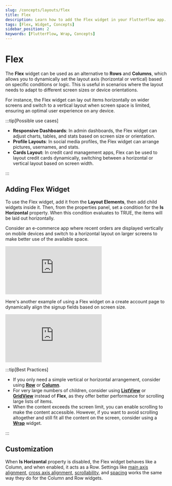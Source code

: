 ```yaml
---
slug: /concepts/layouts/flex
title: Flex
description: Learn how to add the Flex widget in your FlutterFlow app.
tags: [Flex, Widget, Concepts]
sidebar_position: 2
keywords: [FlutterFlow, Wrap, Concepts]
---
```


# Flex

The **Flex** widget can be used as an alternative to **Rows** and **Columns**, which allows you to dynamically set the layout axis (horizontal or vertical) based on specific conditions or logic. This is useful in scenarios where the layout needs to adapt to different screen sizes or device orientations.

For instance, the Flex widget can lay out items horizontally on wider screens and switch to a vertical layout when screen space is limited, ensuring an optimal user experience on any device.

:::tip[Possible use cases]

- **Responsive Dashboards**: In admin dashboards, the Flex widget can adjust charts, tables, and stats based on screen size or orientation.
- **Profile Layouts**: In social media profiles, the Flex widget can arrange pictures, usernames, and stats.
- **Cards Layout:** In credit card management apps, Flex can be used to layout credit cards dynamically, switching between a horizontal or vertical layout based on screen width.

:::

## Adding Flex Widget

To use the Flex widget, add it from the **Layout Elements**, then add child widgets inside it. Then, from the properties panel, set a condition for the **Is Horizontal** property. When this condition evaluates to TRUE, the items will be laid out horizontally.

Consider an e-commerce app where recent orders are displayed vertically on mobile devices and switch to a horizontal layout on larger screens to make better use of the available space.

<div style={{
    position: 'relative',
    paddingBottom: 'calc(56.67989417989418% + 41px)', // Keeps the aspect ratio and additional padding
    height: 0,
    width: '100%'}}>
    <iframe 
        src="https://demo.arcade.software/3zWIgGDDec21fNIeCVOU?embed&show_copy_link=true"
        title=""
        style={{
            position: 'absolute',
            top: 0,
            left: 0,
            width: '100%',
            height: '100%',
            colorScheme: 'light'
        }}
        frameborder="0"
        loading="lazy"
        webkitAllowFullScreen
        mozAllowFullScreen
        allowFullScreen
        allow="clipboard-write">
    </iframe>
</div>
<p></p>

Here's another example of using a Flex widget on a create account page to dynamically align the signup fields based on screen size.

<div style={{
    position: 'relative',
    paddingBottom: 'calc(56.67989417989418% + 41px)', // Keeps the aspect ratio and additional padding
    height: 0,
    width: '100%'}}>
    <iframe 
        src="https://demo.arcade.software/HPk574WhIatWbJBdlxtf?embed&show_copy_link=true"
        title=""
        style={{
            position: 'absolute',
            top: 0,
            left: 0,
            width: '100%',
            height: '100%',
            colorScheme: 'light'
        }}
        frameborder="0"
        loading="lazy"
        webkitAllowFullScreen
        mozAllowFullScreen
        allowFullScreen
        allow="clipboard-write">
    </iframe>
</div>
<p></p>

:::tip[Best Practices]

- If you only need a simple vertical or horizontal arrangement, consider using [**Row**](../../../resources/ui/widgets/composing-widgets/rows-column-stack.md) or [**Column**](../../../resources/ui/widgets/composing-widgets/rows-column-stack.md).
- For very large numbers of children, consider using [**ListView**](../../../resources/ui/widgets/composing-widgets/list-grid.md#listview-widget) or [**GridView**](../../../resources/ui/widgets/composing-widgets/list-grid.md#gridview-widget) instead of **Flex**, as they offer better performance for scrolling large lists of items.
- When the content exceeds the screen limit, you can enable scrolling to make the content accessible. However, if you want to avoid scrolling altogether and still fit all the content on the screen, consider using a [**Wrap**](wrap-widget.md) widget.

:::

## Customization

When **Is Horizontal** property is disabled, the Flex widget behaves like a Column, and when enabled, it acts as a Row. Settings like [main axis alignment](../../../resources/ui/widgets/composing-widgets/rows-column-stack.md#main-axis), [cross axis alignment](../../../resources/ui/widgets/composing-widgets/rows-column-stack.md#cross-axis), [scrollability](../../../resources/ui/widgets/composing-widgets/rows-column-stack.md#scrollability), and [spacing](../../../resources/ui/widgets/composing-widgets/rows-column-stack.md#spacing) works the same way they do for the Column and Row widgets.


